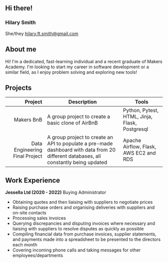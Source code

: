## Hi there!

### Hilary Smith
She/they
hilary.ft.smith@gmail.com

## About me

Hi! I'm a dedicated, fast-learning individual and a recent graduate of Makers Academy. I'm looking to start my career in software development or a similar field, as I enjoy problem solving and exploring new tools!

## Projects

| Project | Description | Tools |
|-----:|---------------|------|
| Makers BnB     | A group project to create a basic clone of AirBnB | Python, Pytest, HTML, Jinja, Flask, Postgresql |
| Data Engineering Final Project | A group project to create an API to populate a pre-made dashboard with data from 20 different databases, all constantly being updated | Apache Airflow, Flask, AWS EC2 and RDS |

## Work Experience

**Jessella Ltd (2020 - 2022)**
Buying Administrator 
* Obtaining quotes and then liaising with suppliers to negotiate prices
* Raising purchase orders and organising deliveries with suppliers and on-site contacts
* Processing sales invoices
* Querying discrepancies and disputing invoices where necessary and liaising with suppliers to resolve disputes as quickly as possible
* Compiling financial data from purchase invoices, supplier statements, and payments made into a spreadsheet to be presented to the directors each month
* Covering incoming phone calls and taking messages for other employees/departments





<!--
**Hilary-Smith-98/Hilary-Smith-98** is a ✨ _special_ ✨ repository because its `README.md` (this file) appears on your GitHub profile.

Here are some ideas to get you started:

- 🔭 I’m currently working on ...
- 🌱 I’m currently learning ...
- 👯 I’m looking to collaborate on ...
- 🤔 I’m looking for help with ...
- 💬 Ask me about ...
- 📫 How to reach me: ...
- 😄 Pronouns: ...
- ⚡ Fun fact: ...
-->
